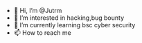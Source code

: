 - 👋 Hi, I’m @Jutrm
- 👀 I’m interested in hacking,bug bounty
- 🌱 I’m currently learning bsc cyber security
- 📫 How to reach me

<!---
Jutrm/Jutrm is a ✨ special ✨ repository because its `README.md` (this file) appears on your GitHub profile.
You can click the Preview link to take a look at your changes.
--->
